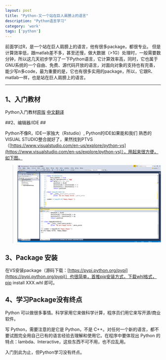```yaml
---
layout: post
title: "Python-又一个站在巨人肩膀上的语言"
description: "Python语言学习"
category: 'work'
tags: ['python']
---
```


前面学过R，是一个站在巨人肩膀上的语言，他有很多package，都很专业。
但是计算效率低，跟matlab差不多，甚至还慢，做大数据（>1G）处理时，一般需要数分钟，所以这几天初步学习了一下Python语言，它计算效率高，同时，它也属于GNU系统的一个自由、免费、源代码开放的语言，对面向对象的支持也有完善，能少写n多code，最为重要的是，它也有很多实用的package，所以，它跟R、matlab一样，也是站在巨人肩膀上的语言。

<!--more-->

----------

## 1、入门教材 ##

Python入门教材[原版](https://docs.python.org/3/tutorial/index.html)
[中文翻译](http://www.pythondoc.com/pythontutorial3/index.html)

##2、编辑器/IDE ##

   Python不像R，IDE一家独大（Rstudio）, Python的IDE如果能和我们
熟悉的VISUAL STUDIO整合就好了，果然找到PTVS（[https://www.visualstudio.com/en-us/explore/python-vs](https://www.visualstudio.com/en-us/explore/python-vs)），用起来很方便，如下图。

> ![My IDE](/images/pythonVS.jpg)

## 3、Package 安装 ##

在VS安装package（源码下载：[https://pypi.python.org/pypi](https://pypi.python.org/pypi)）也很简单，首推pip安装方式，下载whl格式，pip install XXX.whl 即可。

## 4、学习Package没有终点 ##

Python 可以做很多事情。科学家用它来做科学计算，程序员们用它来写开源/商业软件。

写 Python，需要注意的是它是 Python，不是 C++。对任何一个新的语言，都不要试图完全用自己已有的语言经验去理解和使用它。在程序中要体现出 Python 的特点：lambda、Interactive，这些东西不可不用，也不应乱用。

入门到此为止，但Python学习没有终点。


















